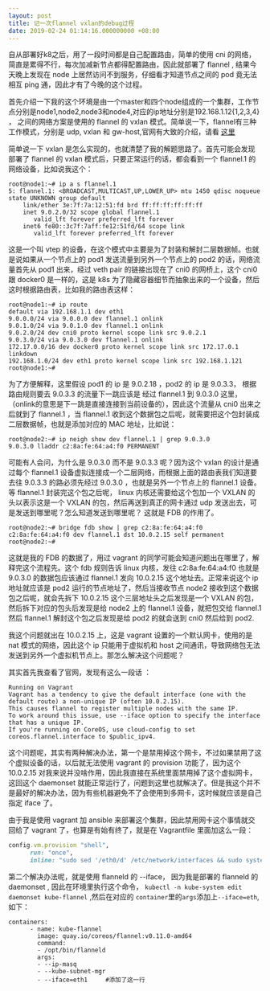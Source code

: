 ```yaml
---
layout: post
title: 记一次flannel vxlan的debug过程 
date: 2019-02-24 01:14:16.000000000 +08:00
---
```


自从部署好k8之后，用了一段时间都是自己配置路由，简单的使用 cni 的网络，简直是累得不行，每次加减新节点都得配置路由，因此就部署了 flannel , 结果今天晚上发现在 node 上居然访问不到服务，仔细看才知道节点之间的 pod 竟无法相互 ping 通，因此才有了今晚的这个过程。

首先介绍一下我的这个环境是由一个master和四个node组成的一个集群，工作节点分别是node1,node2,node3和node4,对应的ip地址分别是192.168.1.12{1,2,3,4} ， 之间的网络方案是使用的 flannel 的 vxlan 模式。简单说一下，flannel有三种工作模式，分别是 udp, vxlan 和 gw-host,官网有大致的介绍，请看 [这里](https://coreos.com/flannel/docs/latest/backends.html)

简单说一下 vxlan 是怎么实现的，也就清楚了我的解题思路了。首先可能会发现部署了 flannel 的 vxlan 模式后，只要正常运行的话，都会看到一个 flannel.1 的网络设备，比如说我这个：

```shell
root@node1:~# ip a s flannel.1
5: flannel.1: <BROADCAST,MULTICAST,UP,LOWER_UP> mtu 1450 qdisc noqueue state UNKNOWN group default 
    link/ether 3e:7f:7a:12:51:fd brd ff:ff:ff:ff:ff:ff
    inet 9.0.2.0/32 scope global flannel.1
       valid_lft forever preferred_lft forever
    inet6 fe80::3c7f:7aff:fe12:51fd/64 scope link 
       valid_lft forever preferred_lft forever
```

这是一个叫 vtep 的设备，在这个模式中主要是为了封装和解封二层数据帧。也就是说如果从一个节点上的 pod1 发送流量到另外一个节点上的 pod2 的话，网络流量首先从 pod1 出来，经过 veth pair 的链接出现在了 cni0 的网桥上，这个 cni0 跟 docker0 是一样的，这是 k8s 为了隐藏容器细节而抽象出来的一个设备，然后这时根据路由表，比如我的路由表这样：

```shell
root@node1:~# ip route 
default via 192.168.1.1 dev eth1 
9.0.0.0/24 via 9.0.0.0 dev flannel.1 onlink 
9.0.1.0/24 via 9.0.1.0 dev flannel.1 onlink 
9.0.2.0/24 dev cni0 proto kernel scope link src 9.0.2.1 
9.0.3.0/24 via 9.0.3.0 dev flannel.1 onlink 
172.17.0.0/16 dev docker0 proto kernel scope link src 172.17.0.1 linkdown 
192.168.1.0/24 dev eth1 proto kernel scope link src 192.168.1.121 
root@node1:~# 
```

为了方便解释，这里假设 pod1 的 ip 是 9.0.2.18 ，pod2 的 ip 是 9.0.3.3， 根据路由规则要去 9.0.3.3 的流量下一跳应该是 经过 flannel.1 到 9.0.3.0 这里，（onlink的意思是下一跳是直接连接到当前设备的），因此这个流量从 cni0 出来之后就到了 flannel.1 ，当 flannel.1 收到这个数据包之后呢，就需要把这个包封装成二层数据帧，也就是添加对应的 MAC 地址，比如说：

```shell
root@node2:~# ip neigh show dev flannel.1 | grep 9.0.3.0
9.0.3.0 lladdr c2:8a:fe:64:a4:f0 PERMANENT
```

可能有人会问，为什么是 9.0.3.0 而不是 9.0.3.3 呢？因为这个 vxlan 的设计是通过每个 flannel.1 设备虚拟连接成一个二层网络，而根据上面的路由表我们知道要去往 9.0.3.3 的路必须先经过 9.0.3.0 ，也就是另外一个节点上的 flannel.1 设备。等 flannel.1 封装完这个包之后呢， linux 内核还需要给这个包加一个 VXLAN 的头以表示这是一个 VXLAN 的包，然后再送到真正的网卡通过 udp 发送出去，可是发送到哪里呢？怎么知道发送到哪里呢？ 这就是 FDB 的作用了。

```shell
root@node2:~# bridge fdb show | grep c2:8a:fe:64:a4:f0
c2:8a:fe:64:a4:f0 dev flannel.1 dst 10.0.2.15 self permanent
root@node2:~# 
```

这就是我的 FDB 的数据了，用过 vagrant 的同学可能会知道问题出在哪里了，解释完这个流程先。这个 fdb 规则告诉 linux 内核，发往 c2:8a:fe:64:a4:f0 也就是 9.0.3.0 的数据包应该通过 flannel.1 发向 10.0.2.15 这个地址去。正常来说这个 ip 地址就应该是 pod2 运行的节点地址了，然后当接收节点 node2 接收到这个数据包之后呢，就会先拆下 10.0.2.15 这个三层地址头之后发现是一个 VXLAN 的包，然后拆下对应的包头后发现是给 node2  上的 flannel.1 设备，就把包交给 flannel.1 然后 flannel.1 解封这个包之后发现是给 pod2 的就会送到 cni0 然后给到 pod2.

我这个问题就出在 10.0.2.15 上，这是 vagrant 设置的一个默认网卡，使用的是 nat 模式的网络，因此这个 ip 只能用于虚拟机和 host 之间通讯，导致网络包无法发送到另外一个虚拟机节点上。那怎么解决这个问题呢？

其实首先我查看了官网，发现有这么一段话 ： 

```english
Running on Vagrant
Vagrant has a tendency to give the default interface (one with the default route) a non-unique IP (often 10.0.2.15).
This causes flannel to register multiple nodes with the same IP.
To work around this issue, use --iface option to specify the interface that has a unique IP.
If you're running on CoreOS, use cloud-config to set coreos.flannel.interface to $public_ipv4.
```

这个问题呢，其实有两种解决办法，第一个是禁用掉这个网卡，不过如果禁用了这个虚拟设备的话，以后就无法使用 vagrant 的 provision 功能了，因为这个 10.0.2.15 对我来说并没啥作用，因此我直接在系统里面禁用掉了这个虚拟网卡，这回这个 daemonset 就能正常运行了，问题到这里也就解决了。但是我这个并不是最好的解决办法，因为有些机器避免不了会使用到多网卡，这时候就应该是自己指定 iface 了。

由于我是使用 vagrant 加 ansible 来部署这个集群，因此禁用网卡这个事情就交回给了 vagrant 了，也算是有始有终了，就是在 Vagrantfile 里面加这么一段：

```ruby
config.vm.provision "shell",
      run: "once",
      inline: "sudo sed '/eth0/d' /etc/network/interfaces && sudo systemctl restart networking"
```

第二个解决办法呢，就是使用 flanneld 的 --iface， 因为我是部署的 flanneld 的 daemonset , 因此在环境里执行这个命令， `kubectl -n kube-system edit daemonset kube-flannel` ,然后在对应的 `container`里的`args`添加上`--iface=eth`,如下：

```
containers:
      - name: kube-flannel
        image: quay.io/coreos/flannel:v0.11.0-amd64
        command:
        - /opt/bin/flanneld
        args:
        - --ip-masq
        - --kube-subnet-mgr
        - --iface=eth1     #添加了这一行
```

